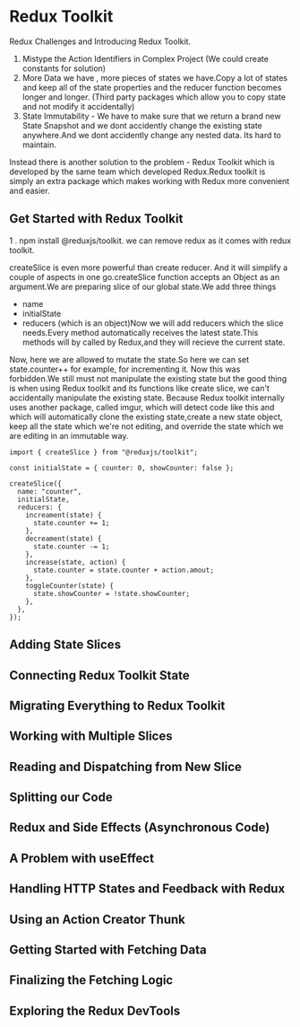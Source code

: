 # Redux Toolkit

Redux Challenges and Introducing Redux Toolkit.

1. Mistype the Action Identifiers in Complex Project (We could create constants for solution)
2. More Data we have , more pieces of states we have.Copy a lot of states and keep all of the state properties and the reducer function becomes longer and longer. (Third party packages which allow you to copy state and not modify it accidentally)
3. State Immutability - We have to make sure that we return a brand new State Snapshot and we dont accidently change the existing state anywhere.And we dont accidently change any nested data. Its hard to maintain.

Instead there is another solution to the problem - Redux Toolkit which is developed by the same team which developed Redux.Redux toolkit is simply an extra package which makes working with Redux more convenient and easier.

## Get Started with Redux Toolkit

1 . npm install @reduxjs/toolkit.
we can remove redux as it comes with redux toolkit.

createSlice is even more powerful than create reducer. And it will simplify a couple of aspects in one go.createSlice function accepts an Object as an argument.We are preparing slice of our global state.We add three things

- name
- initialState
- reducers (which is an object)Now we will add reducers which the slice needs.Every method automatically receives the latest state.This methods will by called by Redux,and they will recieve the current state.

Now, here we are allowed to mutate the state.So here we can set state.counter++ for example, for incrementing it. Now this was forbidden.We still must not manipulate the existing state but the good thing is when using Redux toolkit and its functions like create slice, we can't accidentally manipulate the existing state. Because Redux toolkit internally uses another package, called imgur, which will detect code like this and which will automatically clone the existing state,create a new state object, keep all the state which we're not editing, and override the state which we are editing in an immutable way.

```
import { createSlice } from "@reduxjs/toolkit";

const initialState = { counter: 0, showCounter: false };

createSlice({
  name: "counter",
  initialState,
  reducers: {
    increament(state) {
      state.counter += 1;
    },
    decreament(state) {
      state.counter -= 1;
    },
    increase(state, action) {
      state.counter = state.counter + action.amout;
    },
    toggleCounter(state) {
      state.showCounter = !state.showCounter;
    },
  },
});

```

## Adding State Slices

## Connecting Redux Toolkit State

## Migrating Everything to Redux Toolkit

## Working with Multiple Slices

## Reading and Dispatching from New Slice

## Splitting our Code

## Redux and Side Effects (Asynchronous Code)

## A Problem with useEffect

## Handling HTTP States and Feedback with Redux

## Using an Action Creator Thunk

## Getting Started with Fetching Data

## Finalizing the Fetching Logic

## Exploring the Redux DevTools
